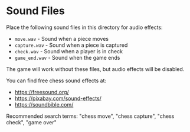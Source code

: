 # Sound Files

Place the following sound files in this directory for audio effects:

- `move.wav` - Sound when a piece moves
- `capture.wav` - Sound when a piece is captured
- `check.wav` - Sound when a player is in check
- `game_end.wav` - Sound when the game ends

The game will work without these files, but audio effects will be disabled.

You can find free chess sound effects at:
- https://freesound.org/
- https://pixabay.com/sound-effects/
- https://soundbible.com/

Recommended search terms: "chess move", "chess capture", "chess check", "game over"